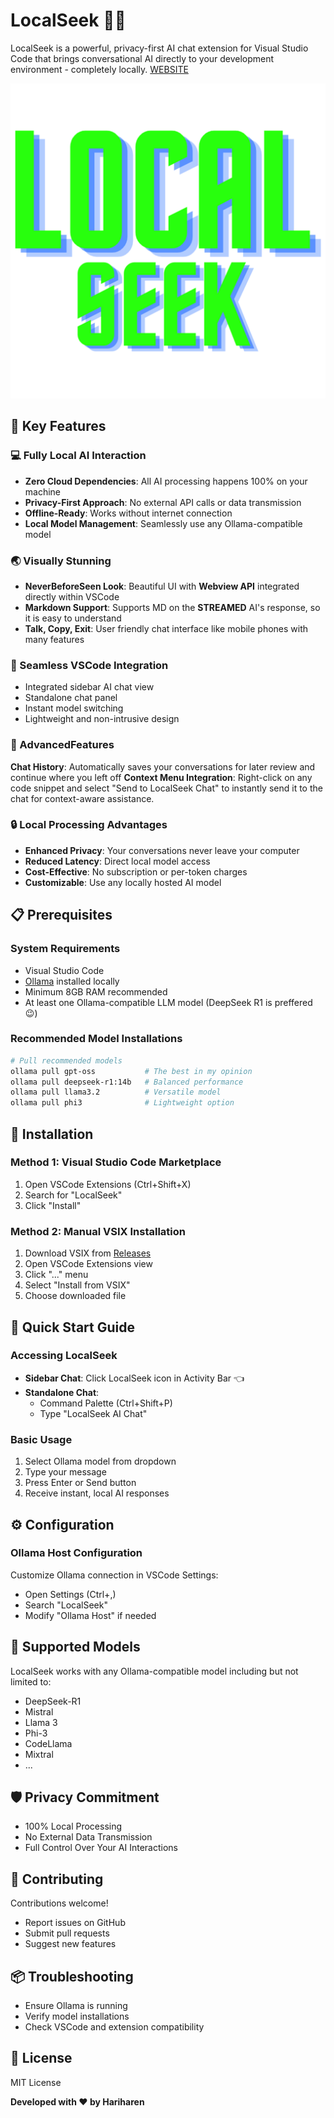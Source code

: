 # LocalSeek 🤖💬

LocalSeek is a powerful, privacy-first AI chat extension for Visual Studio Code that brings conversational AI directly to your development environment - completely locally.
[WEBSITE](https://localseek.vercel.app/)

![LocalSeek Logo](./media/LOCALSEEK.png)

## 🌟 Key Features

### 💻 Fully Local AI Interaction

- **Zero Cloud Dependencies**: All AI processing happens 100% on your machine
- **Privacy-First Approach**: No external API calls or data transmission
- **Offline-Ready**: Works without internet connection
- **Local Model Management**: Seamlessly use any Ollama-compatible model

### 🌏 Visually Stunning

- **NeverBeforeSeen Look**: Beautiful UI with **Webview API** integrated directly within VSCode
- **Markdown Support**: Supports MD on the **STREAMED** AI's response, so it is easy to understand
- **Talk, Copy, Exit**: User friendly chat interface like mobile phones with many features

### 🚀 Seamless VSCode Integration

- Integrated sidebar AI chat view
- Standalone chat panel
- Instant model switching
- Lightweight and non-intrusive design

### 🌟 AdvancedFeatures

**Chat History**: Automatically saves your conversations for later review and continue where you left off
**Context Menu Integration**: Right-click on any code snippet and select "Send to LocalSeek Chat" to instantly send it to the chat for context-aware assistance.

### 🔒 Local Processing Advantages

- **Enhanced Privacy**: Your conversations never leave your computer
- **Reduced Latency**: Direct local model access
- **Cost-Effective**: No subscription or per-token charges
- **Customizable**: Use any locally hosted AI model

## 📋 Prerequisites

### System Requirements

- Visual Studio Code
- [Ollama](https://ollama.com/) installed locally
- Minimum 8GB RAM recommended
- At least one Ollama-compatible LLM model (DeepSeek R1 is preffered 😉)

### Recommended Model Installations

```bash
# Pull recommended models
ollama pull gpt-oss           # The best in my opinion
ollama pull deepseek-r1:14b   # Balanced performance
ollama pull llama3.2          # Versatile model
ollama pull phi3              # Lightweight option
```

## 🔧 Installation

### Method 1: Visual Studio Code Marketplace

1. Open VSCode Extensions (Ctrl+Shift+X)
2. Search for "LocalSeek"
3. Click "Install"

### Method 2: Manual VSIX Installation

1. Download VSIX from [Releases](https://github.com/hariharen9/localseek/releases)
2. Open VSCode Extensions view
3. Click "..." menu
4. Select "Install from VSIX"
5. Choose downloaded file

## 🚀 Quick Start Guide

### Accessing LocalSeek

- **Sidebar Chat**: Click LocalSeek icon in Activity Bar 👈
- **Standalone Chat**:
  - Command Palette (Ctrl+Shift+P)
  - Type "LocalSeek AI Chat"

### Basic Usage

1. Select Ollama model from dropdown
2. Type your message
3. Press Enter or Send button
4. Receive instant, local AI responses

## ⚙️ Configuration

### Ollama Host Configuration

Customize Ollama connection in VSCode Settings:

- Open Settings (Ctrl+,)
- Search "LocalSeek"
- Modify "Ollama Host" if needed

## 🔬 Supported Models

LocalSeek works with any Ollama-compatible model including but not limited to:

- DeepSeek-R1
- Mistral
- Llama 3
- Phi-3
- CodeLlama
- Mixtral
- ...

## 🛡️ Privacy Commitment

- 100% Local Processing
- No External Data Transmission
- Full Control Over Your AI Interactions

## 🤝 Contributing

Contributions welcome!

- Report issues on GitHub
- Submit pull requests
- Suggest new features

## 📦 Troubleshooting

- Ensure Ollama is running
- Verify model installations
- Check VSCode and extension compatibility

## 📝 License

MIT License

**Developed with ❤️ by Hariharen**
